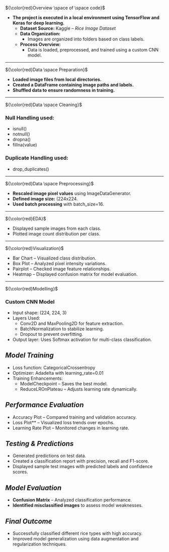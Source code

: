 ${\color{red}Overview \space of \space code}$  
- **The project is executed in a local environment using TensorFlow and Keras for deep learning.**  
  - **Dataset Source:** Kaggle – *Rice Image Dataset*  
  - **Data Organization:**  
    - Images are organized into folders based on class labels.  
  - **Process Overview:**  
    - Data is loaded, preprocessed, and trained using a custom CNN model.  

---

${\color{red}Data \space Preparation}$  

- **Loaded image files from local directories.**  
- **Created a DataFrame containing image paths and labels.**  
- **Shuffled data to ensure randomness in training.**  

---

${\color{red}Data \space Cleaning}$   

### **Null Handling used:**  
- isnull()  
- notnull()  
- dropna()  
- fillna(value)

### **Duplicate Handling used:**  
- drop_duplicates()

---

${\color{red}Data \space Preprocessing}$   

- **Rescaled image pixel values** using ImageDataGenerator.  
- **Defined image size:** (224x224.  
- **Used batch processing** with batch_size=16.  

---

${\color{red}EDA}$   

- Displayed sample images from each class. 
- Plotted image count distribution per class.  

---

${\color{red}Visualization}$    

- Bar Chart – Visualized class distribution.  
- Box Plot – Analyzed pixel intensity variations.  
- Pairplot – Checked image feature relationships.  
- Heatmap – Displayed confusion matrix for model evaluation.  

---

${\color{red}Modelling}$   

### **Custom CNN Model**  
- Input shape: (224, 224, 3) 
- Layers Used:  
  - Conv2D and MaxPooling2D for feature extraction.  
  - BatchNormalization to stabilize learning.  
  - Dropout to prevent overfitting.  
- Output layer: Uses Softmax activation for multi-class classification.  


## *Model Training*  

- Loss function: CategoricalCrossentropy
- Optimizer: Adadelta with learning_rate=0.01
- Training Enhancements:
  - ModelCheckpoint – Saves the best model.  
  - ReduceLROnPlateau – Adjusts learning rate dynamically.  


## *Performance Evaluation*  

- Accuracy Plot – Compared training and validation accuracy.  
- Loss Plot** – Visualized loss trends over epochs.  
- Learning Rate Plot – Monitored changes in learning rate.  



## *Testing & Predictions*  

- Generated predictions on test data. 
- Created a classification report with precision, recall and F1-score.  
- Displayed sample test images with predicted labels and confidence scores.  


## *Model Evaluation*  

- **Confusion Matrix** – Analyzed classification performance.  
- **Identified misclassified images** to assess model weaknesses.  


## *Final Outcome*  

- Successfully classified different rice types with high accuracy. 
- Improved model generalization using data augmentation and regularization techniques.  
